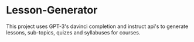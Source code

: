 # Lesson-Generator
This project uses GPT-3's davinci completion and instruct api's to generate lessons, sub-topics, quizes and syllabuses for courses. 
